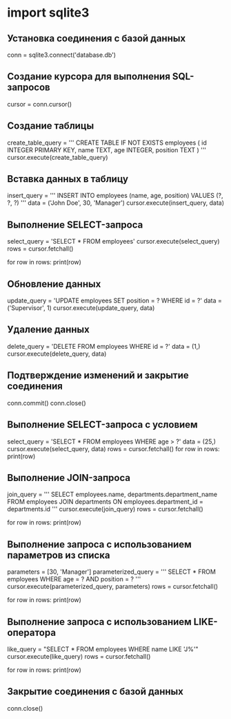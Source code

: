 # import sqlite3

## Установка соединения с базой данных
conn = sqlite3.connect('database.db')

## Создание курсора для выполнения SQL-запросов
cursor = conn.cursor()

## Создание таблицы
create_table_query = '''
CREATE TABLE IF NOT EXISTS employees (
    id INTEGER PRIMARY KEY,
    name TEXT,
    age INTEGER,
    position TEXT
)
'''
cursor.execute(create_table_query)

## Вставка данных в таблицу
insert_query = '''
INSERT INTO employees (name, age, position)
VALUES (?, ?, ?)
'''
data = ('John Doe', 30, 'Manager')
cursor.execute(insert_query, data)

## Выполнение SELECT-запроса
select_query = 'SELECT * FROM employees'
cursor.execute(select_query)
rows = cursor.fetchall()

for row in rows:
    print(row)

## Обновление данных
update_query = 'UPDATE employees SET position = ? WHERE id = ?'
data = ('Supervisor', 1)
cursor.execute(update_query, data)

## Удаление данных
delete_query = 'DELETE FROM employees WHERE id = ?'
data = (1,)
cursor.execute(delete_query, data)

## Подтверждение изменений и закрытие соединения
conn.commit()
conn.close()
## Выполнение SELECT-запроса с условием
select_query = 'SELECT * FROM employees WHERE age > ?'
data = (25,)
cursor.execute(select_query, data)
rows = cursor.fetchall()
for row in rows:
    print(row)
## Выполнение JOIN-запроса
join_query = '''
SELECT employees.name, departments.department_name
FROM employees
JOIN departments ON employees.department_id = departments.id
'''
cursor.execute(join_query)
rows = cursor.fetchall()

for row in rows:
    print(row)
## Выполнение запроса с использованием параметров из списка
parameters = [30, 'Manager']
parameterized_query = '''
SELECT * FROM employees
WHERE age = ? AND position = ?
'''
cursor.execute(parameterized_query, parameters)
rows = cursor.fetchall()

for row in rows:
    print(row)

## Выполнение запроса с использованием LIKE-оператора
like_query = "SELECT * FROM employees WHERE name LIKE 'J%'"
cursor.execute(like_query)
rows = cursor.fetchall()

for row in rows:
    print(row)

## Закрытие соединения с базой данных
conn.close()
